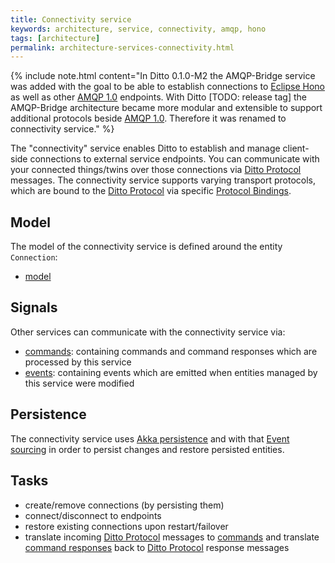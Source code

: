 ```yaml
---
title: Connectivity service
keywords: architecture, service, connectivity, amqp, hono
tags: [architecture]
permalink: architecture-services-connectivity.html
---
```



  {%
    include note.html content="In Ditto 0.1.0-M2 the AMQP-Bridge service was added with the goal to be able to establish connections to 
                                [Eclipse Hono](https://eclipse.org/hono/) as well as other [AMQP 1.0] endpoints. 
                                With Ditto [TODO: release tag] the AMQP-Bridge architecture became more modular and extensible to support additional 
                                protocols beside [AMQP 1.0]. Therefore it was renamed to connectivity service."
  %}

The "connectivity" service enables Ditto to establish and manage client-side connections to external service endpoints.
 You can communicate with your connected things/twins over those connections via [Ditto Protocol] messages. The 
 connectivity service supports varying transport protocols, which are bound to the [Ditto Protocol] via specific 
 [Protocol Bindings].

## Model

The model of the connectivity service is defined around the entity `Connection`:


* [model](https://github.com/eclipse/ditto/tree/master/model/connectivity/src/main/java/org/eclipse/ditto/model/connectivity)

## Signals

Other services can communicate with the connectivity service via:

* [commands](https://github.com/eclipse/ditto/tree/master/signals/commands/connectivity/src/main/java/org/eclipse/ditto/signals/commands/connectivity):
  containing commands and command responses which are processed by this service
* [events](https://github.com/eclipse/ditto/tree/master/signals/events/connectivity/src/main/java/org/eclipse/ditto/signals/events/connectivity):
  containing events which are emitted when entities managed by this service were modified

## Persistence

The connectivity service uses [Akka persistence](https://doc.akka.io/docs/akka/current/persistence.html?language=java) and 
with that [Event sourcing](http://localhost:4000/basic-signals.html#architectural-style) in order to persist changes 
and restore persisted entities.

## Tasks

* create/remove connections (by persisting them)
* connect/disconnect to endpoints
* restore existing connections upon restart/failover
* translate incoming [Ditto Protocol] messages to [commands](basic-signals-command.html)
  and translate [command responses](basic-signals-commandresponse.html) back to [Ditto Protocol] response messages




  
[AMQP 1.0]: protocol-bindings-amqp10.html
[Ditto Protocol]: protocol-overview.html
[Protocol Bindings]: protocol-bindings.html